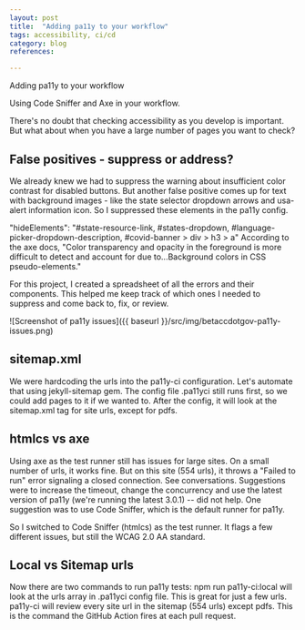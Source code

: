 ```yaml
---
layout: post
title:  "Adding pa11y to your workflow"
tags: accessibility, ci/cd
category: blog
references:

---
```


Adding pa11y to your workflow

Using Code Sniffer and Axe in your workflow.

There's no doubt that checking accessibility as you develop is important. But what about when you have a large number of pages you want to check?

## False positives - suppress or address?

We already knew we had to suppress the warning about insufficient color contrast for disabled buttons. But another false positive comes up for text with background images - like the state selector dropdown arrows and usa-alert information icon. So I suppressed these elements in the pa11y config.

"hideElements": "#state-resource-link, #states-dropdown, #language-picker-dropdown-description, #covid-banner > div > h3 > a"
According to the axe docs, "Color transparency and opacity in the foreground is more difficult to detect and account for due to...Background colors in CSS pseudo-elements."

For this project, I created a spreadsheet of all the errors and their components. This helped me keep track of which ones I needed to suppress and come back to, fix, or review.

![Screenshot of pa11y issues]({{ baseurl }}/src/img/betaccdotgov-pa11y-issues.png)

## sitemap.xml

We were hardcoding the urls into the pa11y-ci configuration. Let's automate that using jekyll-sitemap gem. The config file .pa11yci still runs first, so we could add pages to it if we wanted to. After the config, it will look at the sitemap.xml tag for site urls, except for pdfs.

## htmlcs vs axe

Using axe as the test runner still has issues for large sites. On a small number of urls, it works fine. But on this site (554 urls), it throws a "Failed to run" error signaling a closed connection. See conversations. Suggestions were to increase the timeout, change the concurrency and use the latest version of pa11y (we're running the latest 3.0.1) -- did not help. One suggestion was to use Code Sniffer, which is the default runner for pa11y.

So I switched to Code Sniffer (htmlcs) as the test runner. It flags a few different issues, but still the WCAG 2.0 AA standard.

## Local vs Sitemap urls

Now there are two commands to run pa11y tests:
npm run pa11y-ci:local will look at the urls array in .pa11yci config file. This is great for just a few urls.
pa11y-ci will review every site url in the sitemap (554 urls) except pdfs. This is the command the GitHub Action fires at each pull request.
